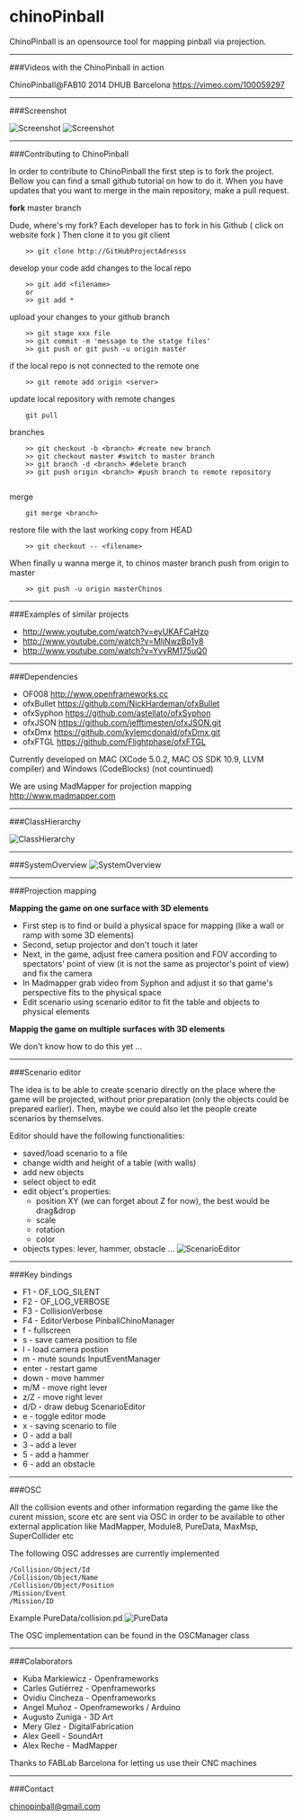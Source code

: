 chinoPinball
============

ChinoPinball is an opensource tool for mapping pinball via projection.


***
###Videos with the ChinoPinball in action

ChinoPinball@FAB10 2014 DHUB Barcelona https://vimeo.com/100059297


***
###Screenshot

![Screenshot](https://raw.githubusercontent.com/ChinosInternationalCC/chinoPinball/master/doc/screenshot.png)
![Screenshot](https://raw.githubusercontent.com/ChinosInternationalCC/chinoPinball/master/doc/pinball.jpg)

***
###Contributing to ChinoPinball

In order to contribute to ChinoPinball the first step is to fork the project. Bellow you can find a small github tutorial on how to do it.
When you have updates that you want to merge in the main repository, make a pull request.

**fork** master branch

Dude, where's my fork? 
Each developer has to fork in his Github ( click on website fork ) 
Then clone it to you git client
```
	>> git clone http://GitHubProjectAdresss
```	
develop your code
add changes to the local repo
```
	>> git add <filename>
	or
	>> git add *
```
upload your changes to your github branch
```
	>> git stage xxx file
	>> git commit -m 'message to the statge files'
	>> git push or git push -u origin master
```
if the local repo is not connected to the remote one
```
	>> git remote add origin <server>
```
update local repository with remote changes
```
	git pull
```
branches
```
	>> git checkout -b <branch> #create new branch
	>> git checkout master #switch to master branch
	>> git branch -d <branch> #delete branch
	>> git push origin <branch> #push branch to remote repository
	
```
merge
```
	git merge <branch>
```
restore file with the last working copy from HEAD
```
	>> git checkout -- <filename>
```
When finally
u wanna merge it, to chinos  master branch 
push from origin to master 	
```
	>> git push -u origin masterChinos
```

***
###Examples of similar projects

* http://www.youtube.com/watch?v=eyUKAFCaHzo
* http://www.youtube.com/watch?v=MljNwzBp1y8
* http://www.youtube.com/watch?v=YvyRM175uQ0



***
###Dependencies

* OF008 http://www.openframeworks.cc 
* ofxBullet https://github.com/NickHardeman/ofxBullet
* ofxSyphon https://github.com/astellato/ofxSyphon
* ofxJSON https://github.com/jefftimesten/ofxJSON.git
* ofxDmx https://github.com/kylemcdonald/ofxDmx.git
* ofxFTGL https://github.com/Flightphase/ofxFTGL

Currently developed on MAC (XCode 5.0.2, MAC OS SDK 10.9, LLVM compiler) and Windows (CodeBlocks) (not countinued)

We are using MadMapper for projection mapping http://www.madmapper.com

***
###ClassHierarchy

![ClassHierarchy](https://raw.githubusercontent.com/ChinosInternationalCC/chinoPinball/master/doc/ClassHierarchy.png)

***
###SystemOverview
![SystemOverview](https://raw.githubusercontent.com/ChinosInternationalCC/chinoPinball/master/doc/ChinoPinballDeploymentDiagram.jpg)

***
###Projection mapping

**Mapping the game on one surface with 3D elements**

* First step is to find or build a physical space for mapping (like a wall or ramp with some 3D elements)
* Second, setup projector and don't touch it later
* Next, in the game, adjust free camera position and FOV according to spectators' point of view (it is not the same as projector's point of view) and fix the camera
* In Madmapper grab video from Syphon and adjust it so that game's perspective fits to the physical space
* Edit scenario using scenario editor to fit the table and objects to physical elements  

**Mappig the game on multiple surfaces with 3D elements**

We don't know how to do this yet ...


***
###Scenario editor

The idea is to be able to create scenario directly on the place where the game will be projected, without prior preparation (only the objects could be prepared earlier).
Then, maybe we could also let the people create scenarios by themselves. 

Editor should have the following functionalities:
* saved/load scenario to a file
* change width and height of a table (with walls)
* add new objects
* select object to edit
* edit object's properties:
	* position XY (we can forget about Z for now), the best would be drag&drop
	* scale
	* rotation
	* color
* objects types: lever, hammer, obstacle ...
![ScenarioEditor](https://raw.githubusercontent.com/ChinosInternationalCC/chinoPinball/master/doc/EditorMode.png)

***
###Key bindings

* F1 - OF_LOG_SILENT
* F2 - OF_LOG_VERBOSE
* F3 - CollisionVerbose
* F4 - EditorVerbose
PinballChinoManager
* f - fullscreen
* s - save camera position to file
* l - load camera postion
* m - mute sounds
InputEventManager
* enter - restart game
* down - move hammer
* m/M - move right lever
* z/Z - move right lever
* d/D - draw debug
ScenarioEditor
* e - toggle editor mode
* x - saving scenario to file
* 0 - add a ball
* 3 - add a lever
* 5 - add a hammer
* 6 - add an obstacle

***
###OSC

All the collision events and other information regarding the game like the curent mission, score etc are sent via OSC in order to be available to other external application like MadMapper, Module8, PureData, MaxMsp, SuperCollider etc

The following OSC addresses are currently implemented

```
/Collision/Object/Id
/Collision/Object/Name
/Collision/Object/Position
/Mission/Event
/Mission/ID
```

Example PureData/collision.pd
![PureData](https://raw.githubusercontent.com/ChinosInternationalCC/chinoPinball/master/doc/PureData.png)

The OSC implementation can be found in the OSCManager class

***
###Colaborators
 * Kuba Markiewicz  - Openframeworks
 * Carles Gutiérrez - Openframeworks
 * Ovidiu Cincheza - Openframeworks
 * Angel Muñoz - Openframeworks / Arduino
 * Augusto Zuniga - 3D Art
 * Mery Glez - DigitalFabrication
 * Alex Geell - SoundArt
 * Alex Reche - MadMapper

Thanks to FABLab Barcelona for letting us use their CNC machines

***
###Contact

chinopinball@gmail.com

